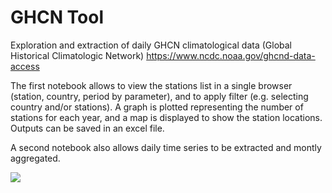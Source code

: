 # GHCN Tool
Exploration and extraction of daily GHCN climatological data (Global Historical Climatologic Network) https://www.ncdc.noaa.gov/ghcnd-data-access

The first notebook allows to view the stations list in a single browser (station, country, period by parameter), and to apply filter (e.g. selecting country and/or stations). A graph is plotted representing the number of stations for each year, and a map is displayed to show the station locations. Outputs can be saved in an excel file.

A second notebook also allows daily time series to be extracted and montly aggregated.

<img src="https://github.com/loicduffar/GHCN-Tools/blob/master/out/GHCN%20-%20Map.png" width=""></img>

